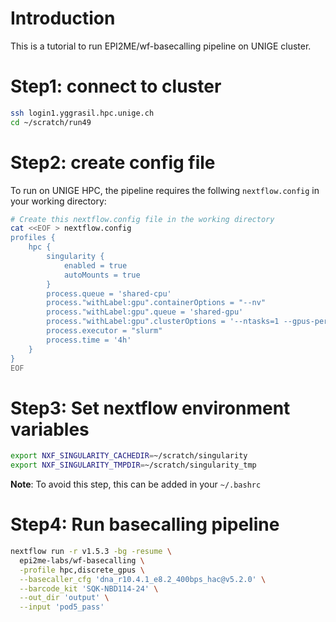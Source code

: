 
# Introduction

This is a tutorial to run EPI2ME/wf-basecalling pipeline on UNIGE cluster.


# Step1: connect to cluster

```bash
ssh login1.yggrasil.hpc.unige.ch
cd ~/scratch/run49
```

# Step2: create config file

To run on UNIGE HPC, the pipeline requires the follwing `nextflow.config` in your working directory:

```bash
# Create this nextflow.config file in the working directory
cat <<EOF > nextflow.config
profiles {
	hpc {
		singularity {
			enabled = true
			autoMounts = true
		}
		process.queue = 'shared-cpu'
		process."withLabel:gpu".containerOptions = "--nv"
		process."withLabel:gpu".queue = 'shared-gpu'
		process."withLabel:gpu".clusterOptions = '--ntasks=1 --gpus-per-task=1'
		process.executor = "slurm"
		process.time = '4h'
	}
}
EOF
```


# Step3: Set nextflow environment variables

```bash
export NXF_SINGULARITY_CACHEDIR=~/scratch/singularity
export NXF_SINGULARITY_TMPDIR=~/scratch/singularity_tmp
```

**Note**: To avoid this step, this can be added in your `~/.bashrc`



# Step4: Run basecalling pipeline

```bash
nextflow run -r v1.5.3 -bg -resume \
  epi2me-labs/wf-basecalling \
  -profile hpc,discrete_gpus \
  --basecaller_cfg 'dna_r10.4.1_e8.2_400bps_hac@v5.2.0' \
  --barcode_kit 'SQK-NBD114-24' \
  --out_dir 'output' \
  --input 'pod5_pass'
```





